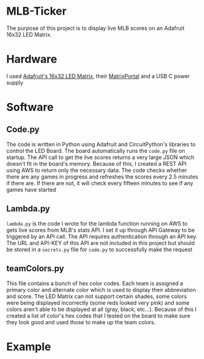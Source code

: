 # MLB-Ticker
The purpose of this project is to display live MLB scores on an Adafruit 16x32 LED Matrix.

# Hardware
I used [Adafruit's 16x32 LED Matrix](https://www.adafruit.com/product/420), their [MatrixPortal](https://www.adafruit.com/product/4745) and a USB C power supply

# Software

## Code.py
The code is written in Python using Adafruit and CircuitPython's libraries to control the LED Board. The board automatically runs the `code.py` file on startup. The API call to get the live scores returns a very large JSON which doesn't fit in the board's memory. Because of this, I created a REST API using AWS to return only the necessary data. The code checks whether there are any games in progress and refreshes the scores every 2.5 minutes if there are. If there are not, it will check every fifteen minutes to see if any games have started

## Lambda.py
`lambda.py` is the code I wrote for the lambda function running on AWS to gets live scores from MLB's stats API. I set it up through API Gateway to be triggered by an API call. The API requires authentication through an API key. The URL and API-KEY of this API are not included in this project but should be stored in a `secrets.py` file for `code.py` to successfully make the request

## teamColors.py
This file contains a bunch of hex color codes. Each team is assigned a primary color and alternate color which is used to display their abbreviation and score. The LED Matrix can not support certain shades, some colors were being displayed incorrectly (some reds looked very pink) and some colors aren't able to be displayed at all (gray, black, etc...). Because of this I created a list of color's hex codes that I tested on the board to make sure they look good and used those to make up the team colors.

# Example
